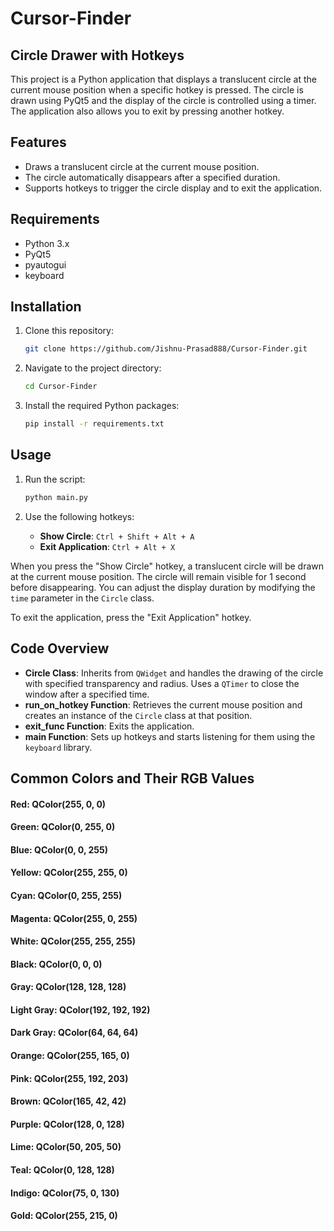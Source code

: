 # Cursor-Finder



## Circle Drawer with Hotkeys

This project is a Python application that displays a translucent circle at the current mouse position when a specific hotkey is pressed. The circle is drawn using PyQt5 and the display of the circle is controlled using a timer. The application also allows you to exit by pressing another hotkey.

## Features

- Draws a translucent circle at the current mouse position.
- The circle automatically disappears after a specified duration.
- Supports hotkeys to trigger the circle display and to exit the application.

## Requirements

- Python 3.x
- PyQt5
- pyautogui
- keyboard

## Installation

1. Clone this repository:

   ```bash
   git clone https://github.com/Jishnu-Prasad888/Cursor-Finder.git
   ```

2. Navigate to the project directory:

   ```bash
   cd Cursor-Finder
   ```

3. Install the required Python packages:

   ```bash
   pip install -r requirements.txt
   ```

## Usage

1. Run the script:

   ```bash
   python main.py
   ```

2. Use the following hotkeys:
   - **Show Circle**: `Ctrl + Shift + Alt + A`
   - **Exit Application**: `Ctrl + Alt + X`

When you press the "Show Circle" hotkey, a translucent circle will be drawn at the current mouse position. The circle will remain visible for 1 second before disappearing. You can adjust the display duration by modifying the `time` parameter in the `Circle` class.

To exit the application, press the "Exit Application" hotkey.

## Code Overview

- **Circle Class**: Inherits from `QWidget` and handles the drawing of the circle with specified transparency and radius. Uses a `QTimer` to close the window after a specified time.
- **run_on_hotkey Function**: Retrieves the current mouse position and creates an instance of the `Circle` class at that position.
- **exit_func Function**: Exits the application.
- **main Function**: Sets up hotkeys and starts listening for them using the `keyboard` library.


## Common Colors and Their RGB Values

#### Red: QColor(255, 0, 0)
#### Green: QColor(0, 255, 0)
#### Blue: QColor(0, 0, 255)
#### Yellow: QColor(255, 255, 0)
#### Cyan: QColor(0, 255, 255)
#### Magenta: QColor(255, 0, 255)
#### White: QColor(255, 255, 255)
#### Black: QColor(0, 0, 0)
#### Gray: QColor(128, 128, 128)
#### Light Gray: QColor(192, 192, 192)
#### Dark Gray: QColor(64, 64, 64)
#### Orange: QColor(255, 165, 0)
#### Pink: QColor(255, 192, 203)
#### Brown: QColor(165, 42, 42)
#### Purple: QColor(128, 0, 128)
#### Lime: QColor(50, 205, 50)
#### Teal: QColor(0, 128, 128)
#### Indigo: QColor(75, 0, 130)
#### Gold: QColor(255, 215, 0)
